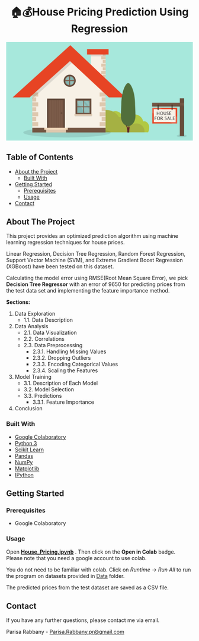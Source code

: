 
# <center>🏠💰House Pricing Prediction Using Regression

![house demo](house.png)

## Table of Contents

* [About the Project](#about-the-project)
  * [Built With](#built-with)
* [Getting Started](#getting-started)
  * [Prerequisites](#prerequisites)
  * [Usage](#usage)
* [Contact](#contact)

<!-- ABOUT THE PROJECT -->
## About The Project
This project provides an optimized prediction algorithm using machine learning regression techniques for house prices. 

Linear Regression, Decision Tree Regression, Random Forest Regression, Support Vector Machine (SVM), and Extreme Gradient Boost Regression (XGBoost) have been tested on this dataset. 

Calculating the model error using RMSE(Root Mean Square Error), we pick **Decision Tree Regressor** with an error of $9650$ for predicting prices from the test data set and implementing the feature importance method.

**Sections:** 
 1. Data Exploration
	 - 1.1. Data Description
2. Data Analysis
	- 2.1. Data Visualization
	- 2.2. Correlations
	- 2.3. Data Preprocessing 
	     - 2.3.1. Handling Missing Values 
		- 2.3.2. Dropping Outliers
		- 2.3.3. Encoding Categorical Values
		- 2.3.4. Scaling the Features
3. Model Training
	 - 3.1. Description of Each Model
	 - 3.2. Model Selection 
	 - 3.3. Predictions
		 - 3.3.1. Feature Importance
4. Conclusion 


### Built With
* [Google Colaboratory](https://colab.research.google.com/)
* [Python 3](https://www.python.org/)
* [Scikit Learn](https://scikit-learn.org/stable/)
* [Pandas](https://pandas.pydata.org/)
* [NumPy](https://numpy.org/)
* [Matplotlib](https://matplotlib.org/)
*  [IPython](https://ipython.org/)

<!-- GETTING STARTED -->
## Getting Started

### Prerequisites
 - Google Colaboratory

### Usage
Open **[House_Pricing.ipynb](https://github.com/LadyPary/HousePricingPrediction/blob/main/House_Pricing.ipynb)** . Then click on the **Open in Colab** badge. Please note that you need a google account to use colab.

You do not need to be familiar with colab.
Click on *Runtime -> Run All*  to run the program on datasets provided in [Data](https://github.com/LadyPary/HousePricingPrediction/tree/main/Data) folder. 

The predicted prices from the test dataset are saved as a CSV file. 

<!-- CONTACT -->
## Contact
If you have any further questions, please contact me via email.

Parisa Rabbany - Parisa.Rabbany.pr@gmail.com

